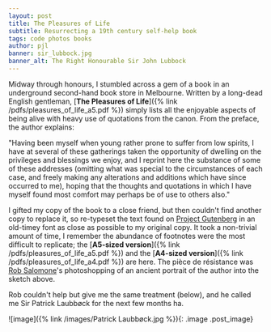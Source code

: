 ```yaml
---
layout: post
title: The Pleasures of Life
subtitle: Resurrecting a 19th century self-help book
tags: code photos books
author: pjl
banner: sir_lubbock.jpg
banner_alt: The Right Honourable Sir John Lubbock
---
```


Midway through honours, I stumbled across a gem of a book in an underground second-hand book store in Melbourne. Written by a long-dead English gentleman, [__The Pleasures of Life__]({% link /pdfs/pleasures_of_life_a5.pdf %}) simply lists all the enjoyable aspects of being alive with heavy use of quotations from the canon. From the preface, the author explains:

"Having been myself when young rather prone to
suffer from low spirits, I have at several of these
gatherings taken the opportunity of dwelling on
the privileges and blessings we enjoy, and I reprint
here the substance of some of these addresses
(omitting what was special to the circumstances of
each case, and freely making any alterations and
additions which have since occurred to me), hoping
that the thoughts and quotations in which I
have myself found most comfort may perhaps be of
use to others also."

I gifted my copy of the book to a close friend, but then couldn't find another copy to replace it, so re-typeset the text found on [Project Gutenberg](http://gutenberg.org/ebooks/7952) in an old-timey font as close as possible to my original copy. It took a non-trivial amount of time, I remember the abundance of footnotes were the most difficult to replicate; the [__A5-sized version__]({% link /pdfs/pleasures_of_life_a5.pdf %}) and the [__A4-sized version__]({% link /pdfs/pleasures_of_life_a4.pdf %}) are here. The pièce de résistance was [Rob Salomone](https://robsalomone.wordpress.com/)'s photoshopping of an ancient portrait of the author into the sketch above.

Rob couldn't help but give me the same treatment (below), and he called me Sir Patrick Laubbøck for the next few months ha.

![image]({% link /images/Patrick Laubbøck.jpg %}){: .image .post_image}

